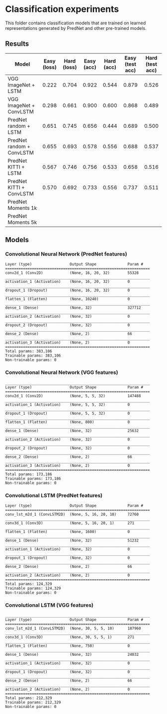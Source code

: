 # Classification experiments

This folder contains classification models that are trained on learned representations generated by PredNet and other pre-trained models.

## Results

| Model  | Easy (loss) | Hard (loss) | Easy (acc) | Hard (acc) | Easy (test acc) | Hard (test acc) |
| ------------- | :--: | :--: | :--: | :--: | :--: | :--: |
| VGG ImageNet + LSTM | 0.222 | 0.704 | 0.922 | 0.544 | 0.879 | 0.526 |
| VGG ImageNet + ConvLSTM | 0.298 | 0.661 | 0.900 | 0.600 | 0.868 | 0.489 |
| PredNet random + LSTM  | 0.651 | 0.745 | 0.656 | 0.444 | 0.689 | 0.500 |
| PredNet random + ConvLSTM  | 0.655 | 0.693 | 0.578 | 0.556 | 0.688 | 0.537 |
| PredNet KITTI + LSTM  | 0.567 | 0.746 | 0.756 | 0.533 | 0.658 | 0.516 |
| PredNet KITTI + ConvLSTM  | 0.570 | 0.692 | 0.733 | 0.556 | 0.737 | 0.511 |
| PredNet Moments 1k  |   | | | |  |  |
| PredNet Moments 5k  |   | | | |  |  |


## Models

### Convolutional Neural Network (PredNet features)

```
Layer (type)                 Output Shape              Param #   
=================================================================
conv2d_1 (Conv2D)            (None, 16, 20, 32)        55328     
_________________________________________________________________
activation_1 (Activation)    (None, 16, 20, 32)        0         
_________________________________________________________________
dropout_1 (Dropout)          (None, 16, 20, 32)        0         
_________________________________________________________________
flatten_1 (Flatten)          (None, 10240)             0         
_________________________________________________________________
dense_1 (Dense)              (None, 32)                327712    
_________________________________________________________________
activation_2 (Activation)    (None, 32)                0         
_________________________________________________________________
dropout_2 (Dropout)          (None, 32)                0         
_________________________________________________________________
dense_2 (Dense)              (None, 2)                 66        
_________________________________________________________________
activation_3 (Activation)    (None, 2)                 0         
=================================================================
Total params: 383,106
Trainable params: 383,106
Non-trainable params: 0
```

### Convolutional Neural Network (VGG features)

```
_________________________________________________________________
Layer (type)                 Output Shape              Param #   
=================================================================
conv2d_1 (Conv2D)            (None, 5, 5, 32)          147488    
_________________________________________________________________
activation_1 (Activation)    (None, 5, 5, 32)          0         
_________________________________________________________________
dropout_1 (Dropout)          (None, 5, 5, 32)          0         
_________________________________________________________________
flatten_1 (Flatten)          (None, 800)               0         
_________________________________________________________________
dense_1 (Dense)              (None, 32)                25632     
_________________________________________________________________
activation_2 (Activation)    (None, 32)                0         
_________________________________________________________________
dropout_2 (Dropout)          (None, 32)                0         
_________________________________________________________________
dense_2 (Dense)              (None, 2)                 66        
_________________________________________________________________
activation_3 (Activation)    (None, 2)                 0         
=================================================================
Total params: 173,186
Trainable params: 173,186
Non-trainable params: 0
```

### Convolutional LSTM (PredNet features)
```
Layer (type)                 Output Shape              Param #   
=================================================================
conv_lst_m2d_1 (ConvLSTM2D)  (None, 5, 16, 20, 10)     72760     
_________________________________________________________________
conv3d_1 (Conv3D)            (None, 5, 16, 20, 1)      271       
_________________________________________________________________
flatten_1 (Flatten)          (None, 1600)              0         
_________________________________________________________________
dense_1 (Dense)              (None, 32)                51232     
_________________________________________________________________
activation_1 (Activation)    (None, 32)                0         
_________________________________________________________________
dropout_1 (Dropout)          (None, 32)                0         
_________________________________________________________________
dense_2 (Dense)              (None, 2)                 66        
_________________________________________________________________
activation_2 (Activation)    (None, 2)                 0         
=================================================================
Total params: 124,329
Trainable params: 124,329
Non-trainable params: 0
```

### Convolutional LSTM (VGG features)

```
_________________________________________________________________
Layer (type)                 Output Shape              Param #   
=================================================================
conv_lst_m2d_1 (ConvLSTM2D)  (None, 30, 5, 5, 10)      187960    
_________________________________________________________________
conv3d_1 (Conv3D)            (None, 30, 5, 5, 1)       271       
_________________________________________________________________
flatten_1 (Flatten)          (None, 750)               0         
_________________________________________________________________
dense_1 (Dense)              (None, 32)                24032     
_________________________________________________________________
activation_1 (Activation)    (None, 32)                0         
_________________________________________________________________
dropout_1 (Dropout)          (None, 32)                0         
_________________________________________________________________
dense_2 (Dense)              (None, 2)                 66        
_________________________________________________________________
activation_2 (Activation)    (None, 2)                 0         
=================================================================
Total params: 212,329
Trainable params: 212,329
Non-trainable params: 0
```
